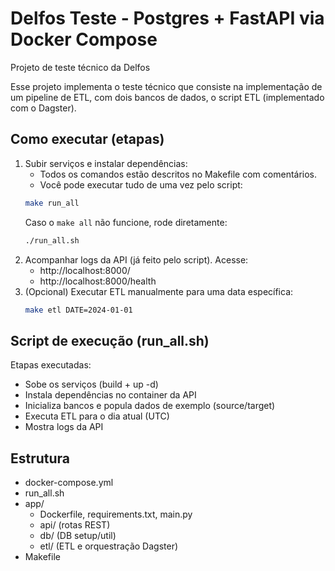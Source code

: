 # Delfos Teste - Postgres + FastAPI via Docker Compose

Projeto de teste técnico da Delfos

Esse projeto implementa o teste técnico que consiste na implementação de um pipeline de ETL, com dois bancos de dados, o script ETL (implementado com o Dagster).

## Como executar (etapas)
1. Subir serviços e instalar dependências:
   - Todos os comandos estão descritos no Makefile com comentários.
   - Você pode executar tudo de uma vez pelo script:
   ```bash
   make run_all
   ```
   Caso o `make all` não funcione, rode diretamente:
   ```bash
   ./run_all.sh
   ```
2. Acompanhar logs da API (já feito pelo script). Acesse:
   - http://localhost:8000/
   - http://localhost:8000/health
3. (Opcional) Executar ETL manualmente para uma data específica:
   ```bash
   make etl DATE=2024-01-01
   ```

## Script de execução (run_all.sh)
Etapas executadas:
- Sobe os serviços (build + up -d)
- Instala dependências no container da API
- Inicializa bancos e popula dados de exemplo (source/target)
- Executa ETL para o dia atual (UTC)
- Mostra logs da API

## Estrutura
- docker-compose.yml
- run_all.sh
- app/
  - Dockerfile, requirements.txt, main.py
  - api/ (rotas REST)
  - db/ (DB setup/util)
  - etl/ (ETL e orquestração Dagster)
- Makefile
